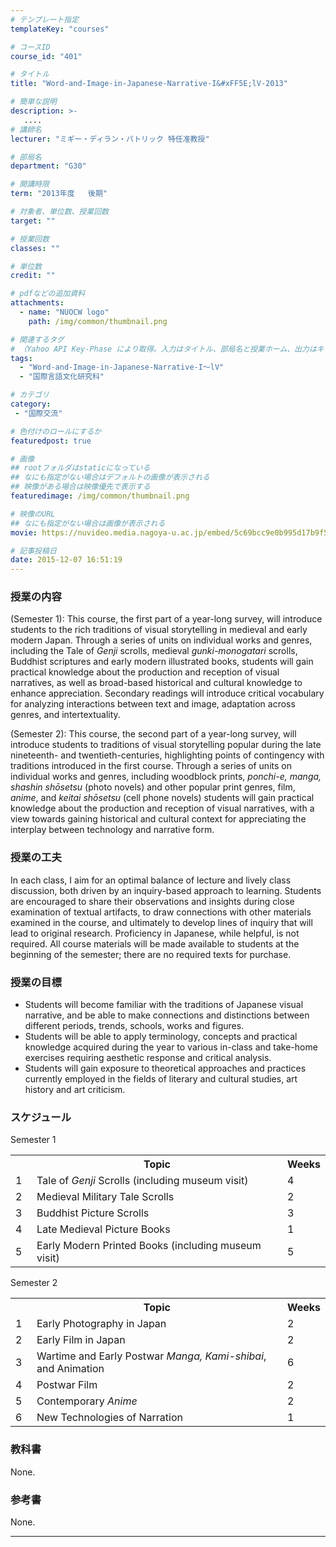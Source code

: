 ```yaml
---
# テンプレート指定
templateKey: "courses"

# コースID
course_id: "401"

# タイトル
title: "Word-and-Image-in-Japanese-Narrative-I&#xFF5E;lV-2013"

# 簡単な説明
description: >-
   ....
# 講師名
lecturer: "ミギー・ディラン・パトリック 特任准教授"

# 部局名
department: "G30"

# 開講時限
term: "2013年度	後期"

# 対象者、単位数、授業回数
target: ""

# 授業回数
classes: ""

# 単位数
credit: ""

# pdfなどの追加資料
attachments:
  - name: "NUOCW logo" 
    path: /img/common/thumbnail.png

# 関連するタグ
# （Yahoo API Key-Phase により取得。入力はタイトル、部局名と授業ホーム、出力はキーフレーズ（tags））
tags:
  - "Word-and-Image-in-Japanese-Narrative-I～lV"
  - "国際言語文化研究科"

# カテゴリ
category:
 - "国際交流"

# 色付けのロールにするか
featuredpost: true

# 画像
## rootフォルダはstaticになっている
## なにも指定がない場合はデフォルトの画像が表示される
## 映像がある場合は映像優先で表示する
featuredimage: /img/common/thumbnail.png

# 映像のURL
## なにも指定がない場合は画像が表示される
movie: https://nuvideo.media.nagoya-u.ac.jp/embed/5c69bcc9e0b995d17b9f500c2e6fdbdceb3629c9

# 記事投稿日
date: 2015-12-07 16:51:19
---
```


### 授業の内容

(Semester 1): This course, the first part of a year-long survey, will introduce students to the rich traditions of visual storytelling in medieval and early modern Japan. Through a series of units on individual works and genres, including the Tale of _Genji_ scrolls, medieval _gunki-monogatari_ scrolls, Buddhist scriptures and early modern illustrated books, students will gain practical knowledge about the production and reception of visual narratives, as well as broad-based historical and cultural knowledge to enhance appreciation. Secondary readings will introduce critical vocabulary for analyzing interactions between text and image, adaptation across genres, and intertextuality.

(Semester 2): This course, the second part of a year-long survey, will introduce students to traditions of visual storytelling popular during the late nineteenth- and twentieth-centuries, highlighting points of contingency with traditions introduced in the first course. Through a series of units on individual works and genres, including woodblock prints, _ponchi-e, manga, shashin shōsetsu_ (photo novels) and other popular print genres, film, _anime_, and _keitai shōsetsu_ (cell phone novels) students will gain practical knowledge about the production and reception of visual narratives, with a view towards gaining historical and cultural context for appreciating the interplay between technology and narrative form.


### 授業の工夫

In each class, I aim for an optimal balance of lecture and lively class discussion, both driven by an inquiry-based approach to learning. Students are encouraged to share their observations and insights during close examination of textual artifacts, to draw connections with other materials examined in the course, and ultimately to develop lines of inquiry that will lead to original research. Proficiency in Japanese, while helpful, is not required. All course materials will be made available to students at the beginning of the semester; there are no required texts for purchase.





### 授業の目標

* Students will become familiar with the traditions of Japanese visual narrative, and be able to make connections and distinctions between different periods, trends, schools, works and figures.
* Students will be able to apply terminology, concepts and practical knowledge acquired during the year to various in-class and take-home exercises requiring aesthetic response and critical analysis.
* Students will gain exposure to theoretical approaches and practices currently employed in the fields of literary and cultural studies, art history and art criticism.

### スケジュール

Semester 1

<table class="basic" width="500">
<tr>
<th width="20" class="center">
</th>

<th width="460" class="center">
Topic
</th>

<th width="20" class="center">
Weeks
</th>
</tr>

<tr>
<td width="20" class="center">
1
</td>

<td width="460" class="center">
Tale of <i>Genji</i> Scrolls (including museum visit)
</td>

<td width="20" class="center">
4
</td>
</tr>

<tr>
<td width="20" class="center">
2
</td>

<td width="460" class="center">
Medieval Military Tale Scrolls
</td>

<td width="20" class="center">
2
</td>
</tr>

<tr>
<td width="20" class="center">
3
</td>

<td width="460" class="center">
Buddhist Picture Scrolls
</td>

<td width="20" class="center">
3
</td>
</tr>

<tr>
<td width="20" class="center">
4
</td>

<td width="460" class="center">
Late Medieval Picture Books
</td>

<td width="20" class="center">
1
</td>
</tr>

<tr>
<td width="20" class="center">
5
</td>

<td width="460" class="center">
Early Modern Printed Books (including museum visit)
</td>

<td width="20" class="center">
5
</td>
</tr>
</table>

Semester 2

<table class="basic" width="500">
<tr>
<th width="20" class="center">
</th>

<th width="460" class="center">
Topic
</th>

<th width="20" class="center">
Weeks
</th>
</tr>

<tr>
<td width="20" class="center">
1
</td>

<td width="460" class="center">
Early Photography in Japan
</td>

<td width="20" class="center">
2
</td>
</tr>

<tr>
<td width="20" class="center">
2
</td>

<td width="460" class="center">
Early Film in Japan
</td>

<td width="20" class="center">
2
</td>
</tr>

<tr>
<td width="20" class="center">
3
</td>

<td width="460" class="center">
Wartime and Early Postwar <i>Manga, Kami-shibai</i>, and Animation
</td>

<td width="20" class="center">
6
</td>
</tr>

<tr>
<td width="20" class="center">
4
</td>

<td width="460" class="center">
Postwar Film
</td>

<td width="20" class="center">
2
</td>
</tr>

<tr>
<td width="20" class="center">
5
</td>

<td width="460" class="center">
Contemporary <i>Anime</i>
</td>

<td width="20" class="center">
2
</td>
</tr>

<tr>
<td width="20" class="center">
6
</td>

<td width="460" class="center">
New Technologies of Narration
</td>

<td width="20" class="center">
1
</td>
</tr>
</table>

### 教科書

None.

### 参考書

None.















-----